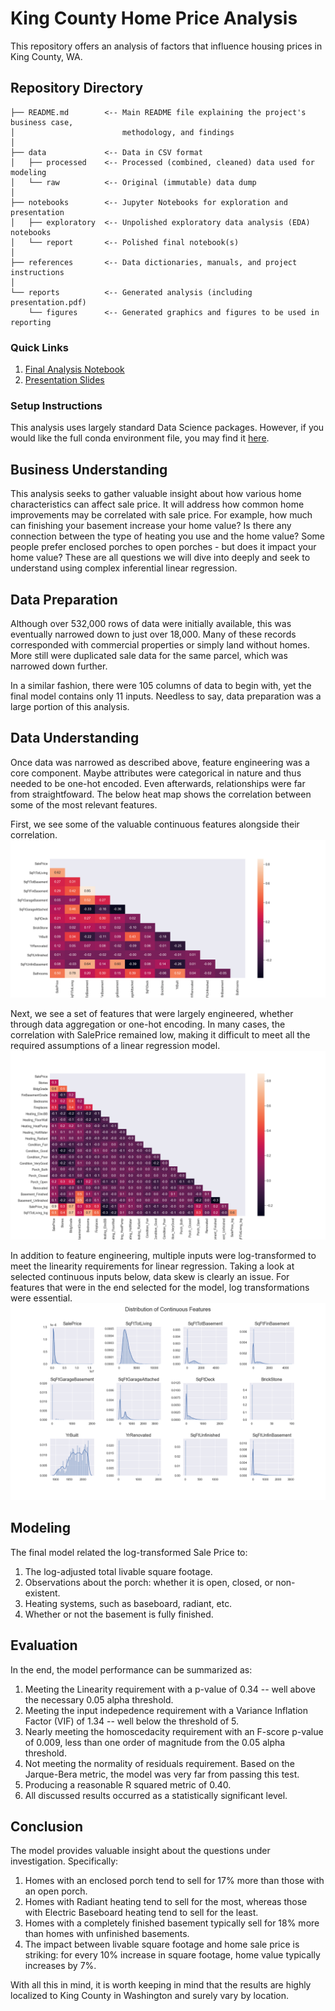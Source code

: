 # King County Home Price Analysis
This repository offers an analysis of factors that influence housing prices in King County, WA.

## Repository Directory

```
├── README.md        <-- Main README file explaining the project's business case,
│                        methodology, and findings
│
├── data             <-- Data in CSV format
│   ├── processed    <-- Processed (combined, cleaned) data used for modeling
│   └── raw          <-- Original (immutable) data dump
│
├── notebooks        <-- Jupyter Notebooks for exploration and presentation
│   ├── exploratory  <-- Unpolished exploratory data analysis (EDA) notebooks
│   └── report       <-- Polished final notebook(s)
│
├── references       <-- Data dictionaries, manuals, and project instructions
│
└── reports          <-- Generated analysis (including presentation.pdf)
    └── figures      <-- Generated graphics and figures to be used in reporting
```

### Quick Links
1. [Final Analysis Notebook](notebooks/exploratory/final_notebook.ipynb)
2. [Presentation Slides](reports/presentation.pdf)

### Setup Instructions
This analysis uses largely standard Data Science packages. However, if you would like the full conda environment file, you may find it [here](src/linreg-env.yml).


## Business Understanding
This analysis seeks to gather valuable insight about how various home characteristics can affect sale price. It will address how common home improvements may be correlated with sale price. For example, how much can finishing your basement increase your home value? Is there any connection between the type of heating you use and the home value? Some people prefer enclosed porches to open porches - but does it impact your home value? These are all questions we will dive into deeply and seek to understand using complex inferential linear regression. 



## Data Preparation
Although over 532,000 rows of data were initially available, this was eventually narrowed down to just over 18,000. Many of these records corresponded with commercial properties or simply land without homes. More still were duplicated sale data for the same parcel, which was narrowed down further. 

In a similar fashion, there were 105 columns of data to begin with, yet the final model contains only 11 inputs. Needless to say, data preparation was a large portion of this analysis.


## Data Understanding
Once data was narrowed as described above, feature engineering was a core component. Maybe attributes were categorical in nature and thus needed to be one-hot encoded. Even afterwards, relationships were far from straightfoward. The below heat map shows the correlation between some of the most relevant features. 

First, we see some of the valuable continuous features alongside their correlation.![correlations_continuous](./references/figures/correlations_continuous.png)


Next, we see a set of features that were largely engineered, whether through data aggregation or one-hot encoding. In many cases, the correlation with SalePrice remained low, making it difficult to meet all the required assumptions of a linear regression model. ![correlations_continuous](./references/figures/correlations_discrete.png)

In addition to feature engineering, multiple inputs were log-transformed to meet the linearity requirements for linear regression. Taking a look at selected continuous inputs below, data skew is clearly an issue. For features that were in the end selected for the model, log transformations were essential.![distribution_image](./references/figures/Distribution_of_Continuous_Features.png)




## Modeling
The final model related the log-transformed Sale Price to:
1. The log-adjusted total livable square footage.
2. Observations about the porch: whether it is open, closed, or non-existent.
3. Heating systems, such as baseboard, radiant, etc.
4. Whether or not the basement is fully finished.


## Evaluation
In the end, the model performance can be summarized as:
1. Meeting the Linearity requirement with a p-value of 0.34 -- well above the necessary 0.05 alpha threshold.
2. Meeting the input indepedence requirement with a Variance Inflation Factor (VIF) of 1.34 -- well below the threshold of 5.
3. Nearly meeting the homoscedacity requirement with an F-score p-value of 0.009, less than one order of magnitude from the 0.05 alpha threshold.
4. Not meeting the normality of residuals requirement. Based on the Jarque-Bera metric, the model was very far from passing this test.
5. Producing a reasonable R squared metric of 0.40.
6. All discussed results occurred as a statistically significant level. 


## Conclusion
The model provides valuable insight about the questions under investigation. Specifically:
1. Homes with an enclosed porch tend to sell for 17% more than those with an open porch.
2. Homes with Radiant heating tend to sell for the most, whereas those with Electric Baseboard heating tend to sell for the least.
3. Homes with a completely finished basement typically sell for 18% more than homes with unfinished basements.
4. The impact between livable square footage and home sale price is striking: for every 10% increase in square footage, home value typically increases by 7%. 

With all this in mind, it is worth keeping in mind that the results are highly localized to King County in Washington and surely vary by location.
